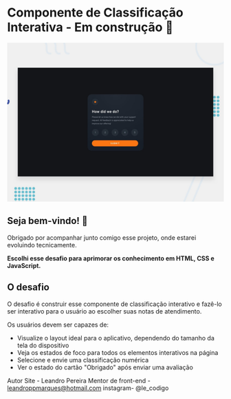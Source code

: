 # Componente de Classificação Interativa - Em construção 🚧

![Design preview for the Interactive rating component coding challenge](./design/desktop-preview.jpg)

## Seja bem-vindo! 👋

Obrigado por acompanhar junto comigo esse projeto, onde estarei evoluindo tecnicamente.


**Escolhi esse desafio para aprimorar os conhecimento em HTML, CSS e JavaScript.**

## O desafio


O desafio é construir esse componente de classificação interativo e fazê-lo ser interativo para o usuário ao escolher suas notas de atendimento.


Os usuários devem ser capazes de:

- Visualize o layout ideal para o aplicativo, dependendo do tamanho da tela do dispositivo
- Veja os estados de foco para todos os elementos interativos na página
- Selecione e envie uma classificação numérica
- Ver o estado do cartão "Obrigado" após enviar uma avaliação


Autor
Site - Leandro Pereira
Mentor de front-end - leandroppmarques@hotmail.com
instagram- @le_codigo
